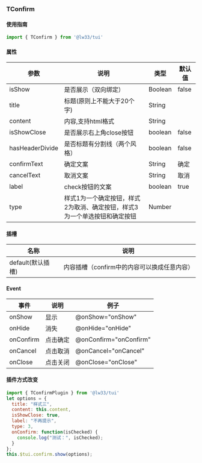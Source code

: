 ### TConfirm

#### 使用指南

```JavaScript
import { TConfirm } from '@lw33/tui'
```

#### 属性 

| 参数        | 说明                                      | 类型     | 默认值                         |
| ----------- | --------------------------------------| -------- | ------------------------------ |
| isShow       | 是否展示（双向绑定）                     | Boolean   | false                       |
| title       | 标题(原则上不能大于20个字)               | String   |                        |
| content     | 内容,支持html格式                        | String   |                      |
| isShowClose | 是否展示右上角close按钮                 | boolean   | false                  |
| hasHeaderDivide | 是否标题有分割线（两个风格）            | boolean   | false                  |
| confirmText | 确定文案                                | String   | 确定                   |
| cancelText  | 取消文案                                | String   | 取消                   |
| label       | check按钮的文案                         | boolean   | true                   |
| type      | 样式1为一个确定按钮，样式2为取消、确定按钮，样式3为一个单选按钮和确定按钮  | Number   | 


#### 插槽


| 名称        | 说明                          | 
| ----------- | --------------------------   |
| default(默认插槽)  | 内容插槽（confirm中的内容可以换成任意内容）                    |

#### Event

| 事件   | 说明             | 例子                      |
| ------ | ---------------- | ------------------------- |
| onShow   | 显示        | @onShow="onShow"      |
| onHide   | 消失        | @onHide="onHide"      |
| onConfirm  | 点击确定      | @onConfirm="onConfirm"      |
| onCancel | 点击取消        | @onCancel="onCancel"    |
| onClose  | 点击关闭        | @onClose="onClose"    |

#### 插件方式改变

```JavaScript
import { TConfirmPlugin } from '@lw33/tui'
let options = {
  title: "样式三",
  content: this.content,
  isShowClose: true,
  label: "不再提示",
  type: 3,
  onConfirm: function(isChecked) {
    console.log("测试：", isChecked);
  }
};
this.$tui.confirm.show(options);
```
